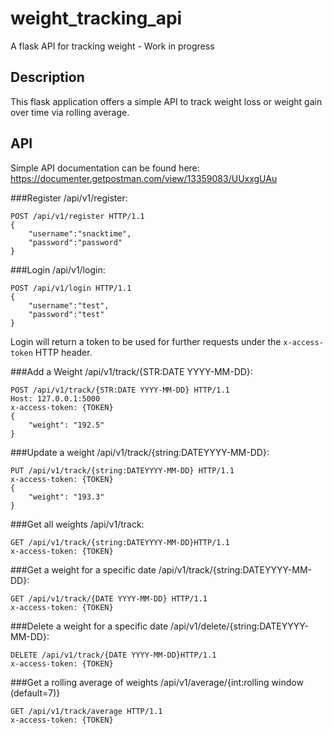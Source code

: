 # weight_tracking_api
A flask API for tracking weight - Work in progress

## Description
This flask application offers a simple API to track weight loss or weight gain over time via  rolling average.

## API
Simple API documentation can be found here: https://documenter.getpostman.com/view/13359083/UUxxgUAu


###Register /api/v1/register:
```
POST /api/v1/register HTTP/1.1
{
    "username":"snacktime",
    "password":"password"
}
```

###Login /api/v1/login:
```
POST /api/v1/login HTTP/1.1
{
    "username":"test",
    "password":"test"
}
```

Login will return a token to be used for further requests under the `x-access-token` HTTP header.

###Add a Weight /api/v1/track/{STR:DATE YYYY-MM-DD}: 
```
POST /api/v1/track/{STR:DATE YYYY-MM-DD} HTTP/1.1
Host: 127.0.0.1:5000
x-access-token: {TOKEN}
{
    "weight": "192.5"
}
```

###Update a weight /api/v1/track/{string:DATEYYYY-MM-DD}:
```
PUT /api/v1/track/{string:DATEYYYY-MM-DD} HTTP/1.1
x-access-token: {TOKEN}
{
    "weight": "193.3"
}
```

###Get all weights /api/v1/track: 
```
GET /api/v1/track/{string:DATEYYYY-MM-DD}HTTP/1.1
x-access-token: {TOKEN}
```

###Get a weight for a specific date /api/v1/track/{string:DATEYYYY-MM-DD}: 
```
GET /api/v1/track/{DATE YYYY-MM-DD} HTTP/1.1
x-access-token: {TOKEN}
```

###Delete a weight for a specific date /api/v1/delete/{string:DATEYYYY-MM-DD}:
```
DELETE /api/v1/track/{DATE YYYY-MM-DD}HTTP/1.1
x-access-token: {TOKEN}
```

###Get a rolling average of weights /api/v1/average/{int:rolling window (default=7)}  
```
GET /api/v1/track/average HTTP/1.1
x-access-token: {TOKEN}
```
